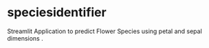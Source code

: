 # speciesidentifier
Streamlit Application  to predict Flower Species using petal and sepal dimensions . 
